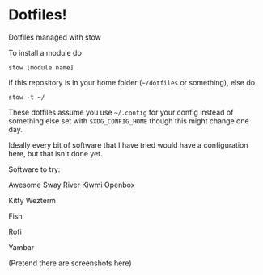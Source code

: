 # Dotfiles!

Dotfiles managed with stow

To install a module do

```
stow [module name]
```
if this repository is in your home folder (`~/dotfiles` or something), else do

```
stow -t ~/
```

These dotfiles assume you use `~/.config` for your config instead of something else set with `$XDG_CONFIG_HOME` though this might change one day.

Ideally every bit of software that I have tried would have a configuration here, but that isn't done yet.

Software to try:

Awesome
Sway
River
Kiwmi
Openbox

Kitty
Wezterm

Fish

Rofi

Yambar

(Pretend there are screenshots here)
